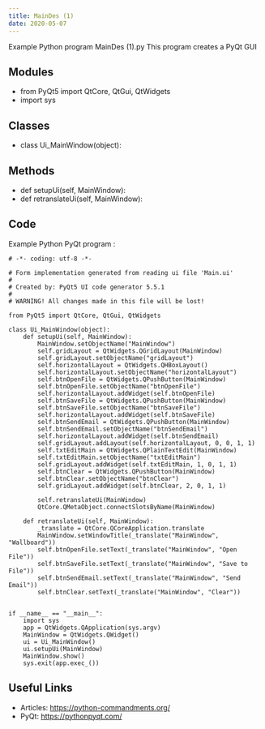 ```yaml
---
title: MainDes (1)
date: 2020-05-07
---
```

Example Python program MainDes (1).py
This program creates a PyQt GUI

## Modules

* from PyQt5 import QtCore, QtGui, QtWidgets
* import sys

## Classes

* class Ui_MainWindow(object):

## Methods

* def setupUi(self, MainWindow):
* def retranslateUi(self, MainWindow):

## Code

Example Python PyQt program :

    # -*- coding: utf-8 -*-
    
    # Form implementation generated from reading ui file 'Main.ui'
    #
    # Created by: PyQt5 UI code generator 5.5.1
    #
    # WARNING! All changes made in this file will be lost!
    
    from PyQt5 import QtCore, QtGui, QtWidgets
    
    class Ui_MainWindow(object):
        def setupUi(self, MainWindow):
            MainWindow.setObjectName("MainWindow")
            self.gridLayout = QtWidgets.QGridLayout(MainWindow)
            self.gridLayout.setObjectName("gridLayout")
            self.horizontalLayout = QtWidgets.QHBoxLayout()
            self.horizontalLayout.setObjectName("horizontalLayout")
            self.btnOpenFile = QtWidgets.QPushButton(MainWindow)
            self.btnOpenFile.setObjectName("btnOpenFile")
            self.horizontalLayout.addWidget(self.btnOpenFile)
            self.btnSaveFile = QtWidgets.QPushButton(MainWindow)
            self.btnSaveFile.setObjectName("btnSaveFile")
            self.horizontalLayout.addWidget(self.btnSaveFile)
            self.btnSendEmail = QtWidgets.QPushButton(MainWindow)
            self.btnSendEmail.setObjectName("btnSendEmail")
            self.horizontalLayout.addWidget(self.btnSendEmail)
            self.gridLayout.addLayout(self.horizontalLayout, 0, 0, 1, 1)
            self.txtEditMain = QtWidgets.QPlainTextEdit(MainWindow)
            self.txtEditMain.setObjectName("txtEditMain")
            self.gridLayout.addWidget(self.txtEditMain, 1, 0, 1, 1)
            self.btnClear = QtWidgets.QPushButton(MainWindow)
            self.btnClear.setObjectName("btnClear")
            self.gridLayout.addWidget(self.btnClear, 2, 0, 1, 1)
    
            self.retranslateUi(MainWindow)
            QtCore.QMetaObject.connectSlotsByName(MainWindow)
    
        def retranslateUi(self, MainWindow):
            _translate = QtCore.QCoreApplication.translate
            MainWindow.setWindowTitle(_translate("MainWindow", "Wallboard"))
            self.btnOpenFile.setText(_translate("MainWindow", "Open File"))
            self.btnSaveFile.setText(_translate("MainWindow", "Save to File"))
            self.btnSendEmail.setText(_translate("MainWindow", "Send Email"))
            self.btnClear.setText(_translate("MainWindow", "Clear"))
    
    
    if __name__ == "__main__":
        import sys
        app = QtWidgets.QApplication(sys.argv)
        MainWindow = QtWidgets.QWidget()
        ui = Ui_MainWindow()
        ui.setupUi(MainWindow)
        MainWindow.show()
        sys.exit(app.exec_())
    
    

## Useful Links

- Articles: https://python-commandments.org/
- PyQt: https://pythonpyqt.com/
